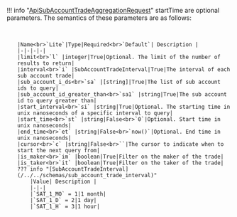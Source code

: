 !!! info "[ApiSubAccountTradeAggregationRequest](/../../schemas/api_sub_account_trade_aggregation_request)"
    startTime are optional parameters. The semantics of these parameters are as follows:<ul><br>

    |Name<br>`Lite`|Type|Required<br>`Default`| Description |
    |-|-|-|-|
    |limit<br>`l` |integer|True|Optional. The limit of the number of results to return|
    |interval<br>`i` |SubAccountTradeInterval|True|The interval of each sub account trade|
    |sub_account_i_ds<br>`sa` |[string]|True|The list of sub account ids to query|
    |sub_account_id_greater_than<br>`sa1` |string|True|The sub account id to query greater than|
    |start_interval<br>`si` |string|True|Optional. The starting time in unix nanoseconds of a specific interval to query|
    |start_time<br>`st` |string|False<br>`0`|Optional. Start time in unix nanoseconds|
    |end_time<br>`et` |string|False<br>`now()`|Optional. End time in unix nanoseconds|
    |cursor<br>`c` |string|False<br>``|The cursor to indicate when to start the next query from|
    |is_maker<br>`im` |boolean|True|Filter on the maker of the trade|
    |is_taker<br>`it` |boolean|True|Filter on the taker of the trade|
    ??? info "[SubAccountTradeInterval](/../../schemas/sub_account_trade_interval)"
        |Value| Description |
        |-|-|
        |`SAT_1_MO` = 1|1 month|
        |`SAT_1_D` = 2|1 day|
        |`SAT_1_H` = 3|1 hour|
